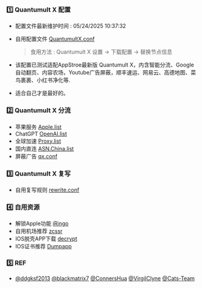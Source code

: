 ### 1️⃣ Quantumult X 配置
  - 配置文件最新维护时间 : 05/24/2025 10:37:32 
  - 自用配置文件 [QuantumultX.conf](https://raw.githubusercontent.com/Szeto7/QuanX/refs/heads/master/QX.conf)
  
    > 食用方法 : Quantumult X 设置 -> 下载配置 -> 替换节点信息
  - 该配置已测试适配AppStroe最新版 Quantumult X，内含智能分流、Google自动翻页、内容农场，Youtube广告屏蔽，顺丰速运、网易云、高德地图、菜鸟裹裹、小红书净化等.
  - 适合自己才是最好的。
### 2️⃣ Quantumult X 分流
  - 苹果服务 [Apple.list](https://raw.githubusercontent.com/blackmatrix7/ios_rule_script/master/rule/QuantumultX/Apple/Apple.list) 
  - ChatGPT [OpenAI.list](https://raw.githubusercontent.com/blackmatrix7/ios_rule_script/master/rule/QuantumultX/OpenAI/OpenAI.list) 
  - 全球加速 [Proxy.list](https://raw.githubusercontent.com/ConnersHua/RuleGo/master/Surge/Ruleset/Proxy.list)
  - 国内直连 [ASN.China.list](https://raw.githubusercontent.com/VirgilClyne/GetSomeFries/main/ruleset/ASN.China.list)
  - 屏蔽广告 [qx.conf](https://raw.githubusercontent.com/Cats-Team/AdRules/main/qx.conf)
### 3️⃣ Quantumult X 复写
  - 自用复写规则 [rewrite.conf](https://raw.githubusercontent.com/Szeto7/QuanX/refs/heads/master/rewrite.conf)
### 4️⃣ 自用资源
  - 解锁Apple功能 [iRingo](https://nsringo.github.io/index.html)
  - 自用机场推荐 [zcssr](https://zc064.xyz/auth/register?code=7yAN)
  - IOS脱壳APP下载 [decrypt](https://decrypt.day)
  - IOS证书推荐 [Dumpapp](https://www.dumpapp.com/register?invite_code=GAYpwg)
### 5️⃣ REF
  - [@ddgksf2013](https://github.com/ddgksf2013) [@blackmatrix7](https://github.com/blackmatrix7)  [@ConnersHua](https://github.com/ConnersHua)  [@VirgilClyne](https://github.com/VirgilClyne)  [@Cats-Team](https://github.com/Cats-Team)
